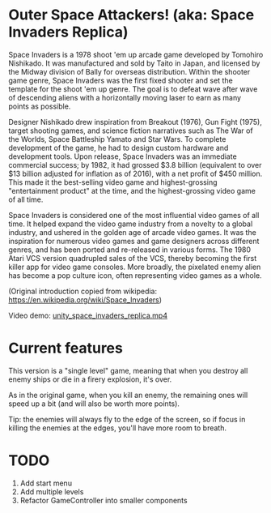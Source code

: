 # Outer Space Attackers! (aka: Space Invaders Replica)

Space Invaders is a 1978 shoot 'em up arcade game developed by Tomohiro Nishikado. It was manufactured and sold by Taito in Japan, and licensed by the Midway division of Bally for overseas distribution. Within the shooter game genre, Space Invaders was the first fixed shooter and set the template for the shoot 'em up genre. The goal is to defeat wave after wave of descending aliens with a horizontally moving laser to earn as many points as possible.

Designer Nishikado drew inspiration from Breakout (1976), Gun Fight (1975), target shooting games, and science fiction narratives such as The War of the Worlds, Space Battleship Yamato and Star Wars. To complete development of the game, he had to design custom hardware and development tools. Upon release, Space Invaders was an immediate commercial success; by 1982, it had grossed $3.8 billion (equivalent to over $13 billion adjusted for inflation as of 2016), with a net profit of $450 million. This made it the best-selling video game and highest-grossing "entertainment product" at the time, and the highest-grossing video game of all time.

Space Invaders is considered one of the most influential video games of all time. It helped expand the video game industry from a novelty to a global industry, and ushered in the golden age of arcade video games. It was the inspiration for numerous video games and game designers across different genres, and has been ported and re-released in various forms. The 1980 Atari VCS version quadrupled sales of the VCS, thereby becoming the first killer app for video game consoles. More broadly, the pixelated enemy alien has become a pop culture icon, often representing video games as a whole.  

(Original introduction copied from wikipedia: https://en.wikipedia.org/wiki/Space_Invaders)

Video demo: [unity_space_invaders_replica.mp4](unity_space_invaders_replica.mp4)

# Current features
This version is a "single level" game, meaning that when you destroy all enemy ships or die in a firery explosion, it's over.

As in the original game, when you kill an enemy, the remaining ones will speed up a bit (and will also be worth more points).

Tip: the enemies will always fly to the edge of the screen, so if focus in killing the enemies at the edges, you'll have more room to breath.

# TODO
1. Add start menu
2. Add multiple levels
3. Refactor GameController into smaller components
